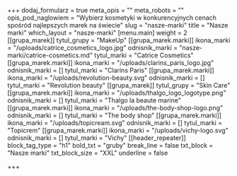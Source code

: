+++
dodaj_formularz = true
meta_opis = ""
meta_robots = ""
opis_pod_naglowiem = "Wybierz kosmetyki w konkurencyjnych cenach<br>spośród najlepszych marek na świecie"
slug = "nasze-marki"
title = "Nasze marki"
which_layout = "nasze-marki"
[menu.main]
weight = 2
[[grupa_marek]]
tytul_grupy = "MakeUp"
[[grupa_marek.marki]]
ikona_marki = "/uploads/catrice_cosmetics_logo.jpg"
odnisnik_marki = "nasze-marki/catrice-cosmetics.md"
tytul_marki = "Catrice Cosmetics"
[[grupa_marek.marki]]
ikona_marki = "/uploads/clarins_paris_logo.jpg"
odnisnik_marki = []
tytul_marki = "Clarins Paris"
[[grupa_marek.marki]]
ikona_marki = "/uploads/revolution-beauty.svg"
odnisnik_marki = []
tytul_marki = "Revolution beauty"
[[grupa_marek]]
tytul_grupy = "Skin Care"
[[grupa_marek.marki]]
ikona_marki = "/uploads/thalgo_logo_logotype.png"
odnisnik_marki = []
tytul_marki = "Thalgo la beaute marine"
[[grupa_marek.marki]]
ikona_marki = "/uploads/the-body-shop-logo.png"
odnisnik_marki = []
tytul_marki = "The body shop"
[[grupa_marek.marki]]
ikona_marki = "/uploads/topicream.svg"
odnisnik_marki = []
tytul_marki = "Topicrem"
[[grupa_marek.marki]]
ikona_marki = "/uploads/vichy-logo.svg"
odnisnik_marki = []
tytul_marki = "Vichy"
[[header_repeater]]
block_tag_type = "h1"
bold_txt = "gruby"
break_line = false
txt_block = "Nasze marki"
txt_block_size = "XXL"
underline = false

+++
